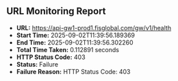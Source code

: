 ## URL Monitoring Report

- **URL:** https://api-gw1-prod1.fisglobal.com/gw/v1/health
- **Start Time:** 2025-09-02T11:39:56.189369
- **End Time:** 2025-09-02T11:39:56.302260
- **Total Time Taken:** 0.112891 seconds
- **HTTP Status Code:** 403
- **Status:** Failure
- **Failure Reason:** HTTP Status Code: 403
